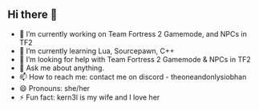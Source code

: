 ## Hi there 👋

- 🔭 I’m currently working on Team Fortress 2 Gamemode, and NPCs in TF2
- 🌱 I’m currently learning Lua, Sourcepawn, C++
- 🤔 I’m looking for help with Team Fortress 2 Gamemode & NPCs in TF2
- 💬 Ask me about anything.
- 📫 How to reach me: contact me on discord - theoneandonlysiobhan
- 😄 Pronouns: she/her
- ⚡ Fun fact: kern3l is my wife and I love her
